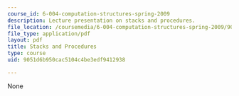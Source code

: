 ```yaml
---
course_id: 6-004-computation-structures-spring-2009
description: Lecture presentation on stacks and procedures.
file_location: /coursemedia/6-004-computation-structures-spring-2009/9051d6b950cac5104c4be3edf9412938_MIT6_004s09_lec13.pdf
file_type: application/pdf
layout: pdf
title: Stacks and Procedures
type: course
uid: 9051d6b950cac5104c4be3edf9412938

---
```

None